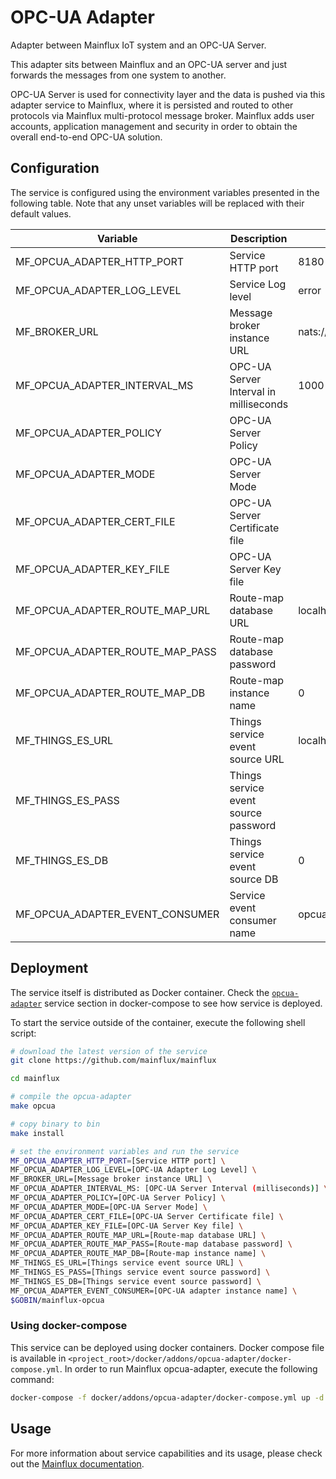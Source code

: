 # OPC-UA Adapter
Adapter between Mainflux IoT system and an OPC-UA Server.

This adapter sits between Mainflux and an OPC-UA server and just forwards the messages from one system to another.

OPC-UA Server is used for connectivity layer and the data is pushed via this adapter service to Mainflux, where it is persisted and routed to other protocols via Mainflux multi-protocol message broker. Mainflux adds user accounts, application management and security in order to obtain the overall end-to-end OPC-UA solution.

## Configuration

The service is configured using the environment variables presented in the
following table. Note that any unset variables will be replaced with their
default values.

| Variable                         | Description                                      | Default                    |
|----------------------------------|--------------------------------------------------|----------------------------|
| MF_OPCUA_ADAPTER_HTTP_PORT       | Service HTTP port                                | 8180                       |
| MF_OPCUA_ADAPTER_LOG_LEVEL       | Service Log level                                | error                      |
| MF_BROKER_URL                    | Message broker instance URL                      | nats://localhost:4222      |
| MF_OPCUA_ADAPTER_INTERVAL_MS     | OPC-UA Server Interval in milliseconds           | 1000                       |
| MF_OPCUA_ADAPTER_POLICY          | OPC-UA Server Policy                             |                            |
| MF_OPCUA_ADAPTER_MODE            | OPC-UA Server Mode                               |                            |
| MF_OPCUA_ADAPTER_CERT_FILE       | OPC-UA Server Certificate file                   |                            |
| MF_OPCUA_ADAPTER_KEY_FILE        | OPC-UA Server Key file                           |                            |
| MF_OPCUA_ADAPTER_ROUTE_MAP_URL   | Route-map database URL                           | localhost:6379             |
| MF_OPCUA_ADAPTER_ROUTE_MAP_PASS  | Route-map database password                      |                            |
| MF_OPCUA_ADAPTER_ROUTE_MAP_DB    | Route-map instance name                          | 0                          |
| MF_THINGS_ES_URL                 | Things service event source URL                  | localhost:6379             |
| MF_THINGS_ES_PASS                | Things service event source password             |                            |
| MF_THINGS_ES_DB                  | Things service event source DB                   | 0                          |
| MF_OPCUA_ADAPTER_EVENT_CONSUMER  | Service event consumer name                      | opcua                      |

## Deployment

The service itself is distributed as Docker container. Check the [`opcua-adapter`](https://github.com/mainflux/mainflux/blob/master/docker/addons/opcua-adapter/docker-compose.yml#L29-L53) service section in 
docker-compose to see how service is deployed.

To start the service outside of the container, execute the following shell script:

```bash
# download the latest version of the service
git clone https://github.com/mainflux/mainflux

cd mainflux

# compile the opcua-adapter
make opcua

# copy binary to bin
make install

# set the environment variables and run the service
MF_OPCUA_ADAPTER_HTTP_PORT=[Service HTTP port] \
MF_OPCUA_ADAPTER_LOG_LEVEL=[OPC-UA Adapter Log Level] \
MF_BROKER_URL=[Message broker instance URL] \
MF_OPCUA_ADAPTER_INTERVAL_MS: [OPC-UA Server Interval (milliseconds)] \
MF_OPCUA_ADAPTER_POLICY=[OPC-UA Server Policy] \
MF_OPCUA_ADAPTER_MODE=[OPC-UA Server Mode] \
MF_OPCUA_ADAPTER_CERT_FILE=[OPC-UA Server Certificate file] \
MF_OPCUA_ADAPTER_KEY_FILE=[OPC-UA Server Key file] \
MF_OPCUA_ADAPTER_ROUTE_MAP_URL=[Route-map database URL] \
MF_OPCUA_ADAPTER_ROUTE_MAP_PASS=[Route-map database password] \
MF_OPCUA_ADAPTER_ROUTE_MAP_DB=[Route-map instance name] \
MF_THINGS_ES_URL=[Things service event source URL] \
MF_THINGS_ES_PASS=[Things service event source password] \
MF_THINGS_ES_DB=[Things service event source password] \
MF_OPCUA_ADAPTER_EVENT_CONSUMER=[OPC-UA adapter instance name] \
$GOBIN/mainflux-opcua
```

### Using docker-compose

This service can be deployed using docker containers.
Docker compose file is available in `<project_root>/docker/addons/opcua-adapter/docker-compose.yml`. In order to run Mainflux opcua-adapter, execute the following command:

```bash
docker-compose -f docker/addons/opcua-adapter/docker-compose.yml up -d
```

## Usage

For more information about service capabilities and its usage, please check out
the [Mainflux documentation](https://docs.mainflux.io/opcua).
